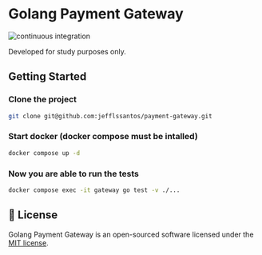 # Golang Payment Gateway

![continuous integration](https://github.com/jefflssantos/payment-gateway/actions/workflows/continuous_integration.yml/badge.svg)

Developed for study purposes only.

## Getting Started

### Clone the project
```bash
git clone git@github.com:jefflssantos/payment-gateway.git
```
### Start docker (docker compose must be intalled)
```bash
docker compose up -d
```
### Now you are able to run the tests
```bash
docker compose exec -it gateway go test -v ./...
```

## 📖 License

Golang Payment Gateway is an open-sourced software licensed under the [MIT license](LICENSE.md).
